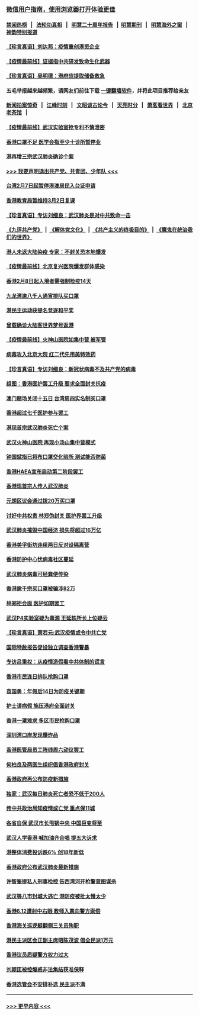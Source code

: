 ### [微信用户指南，使用浏览器打开体验更佳](https://github.com/gfw-breaker/banned-news1/blob/master/indexes/wechat-guide.md?t=0)
#### [禁闻热榜](热点新闻.md?t=0)  &nbsp;&nbsp;|&nbsp;&nbsp; [法轮功真相](https://github.com/gfw-breaker/truth/blob/master/README.md?t=0) &nbsp;&nbsp;|&nbsp;&nbsp; [明慧二十周年报告](https://github.com/gfw-breaker/mh-reports/blob/master/README.md?t=0) &nbsp;&nbsp;|&nbsp;&nbsp;[明慧期刊](https://github.com/gfw-breaker/mh-qikan) &nbsp;&nbsp;|&nbsp;&nbsp; [明慧海外之窗](https://github.com/gfw-breaker/mh-news/blob/master/README.md?t=0) &nbsp;&nbsp;|&nbsp;&nbsp; [神韵特别报道](https://github.com/gfw-breaker/mh-news/blob/master/shenyun.md?t=0)
#### [【珍言真语】刘达邦：疫情重创港资企业](../pages/nsc415/n11854274.md?t=02090811) 
#### [【疫情最前线】证据指中共研发致命生化武器](../pages/nsc415/n11853087.md?t=02090811) 
#### [【珍言真语】吴明德：港府应提取储备救急](../pages/nsc415/n11852734.md?t=02090811) 
#### 五毛举报越来越频繁，请网友们前往下载 [一键翻墙软件](https://github.com/gfw-breaker/ssr-accounts)，并将此项目推荐给亲友
#### [新闻拍案惊奇](https://github.com/gfw-breaker/banned-news1/blob/master/pages/link4.md) &nbsp;&nbsp;|&nbsp;&nbsp; [江峰时刻](https://github.com/gfw-breaker/banned-news1/blob/master/pages/link4.md) &nbsp;&nbsp;|&nbsp;&nbsp; [文昭谈古论今](https://github.com/gfw-breaker/banned-news1/blob/master/pages/link4.md) &nbsp;&nbsp;|&nbsp;&nbsp; [天亮时分](https://github.com/gfw-breaker/banned-news1/blob/master/pages/link4.md) &nbsp;&nbsp;|&nbsp;&nbsp; [萧茗看世界](https://github.com/gfw-breaker/banned-news1/blob/master/pages/link4.md) &nbsp;&nbsp;|&nbsp;&nbsp; [北京老茶馆](https://github.com/gfw-breaker/banned-news1/blob/master/pages/link4.md) &nbsp;&nbsp;|&nbsp;&nbsp; 
#### [【疫情最前线】武汉实验室抢专利不慎泄密](../pages/nsc415/n11850310.md?t=02090811) 
#### [香港口罩不足 医学会指至少十诊所暂停业](../pages/nsc415/n11850301.md?t=02090811) 
#### [港再增三宗武汉肺炎确诊个案](../pages/nsc415/n11850328.md?t=02090811) 
#### [>>> 我要声明退出共产党、共青团、少年队 <<<](https://github.com/begood0513/goodnews/blob/master/quit/letter.md) 
#### [台湾2月7日起暂停港澳居民入台证申请](../pages/nsc415/n11850304.md?t=02090811) 
#### [香港教育局暂维持3月2日复课](../pages/nsc415/n11850260.md?t=02090811) 
#### [【珍言真语】专访刘细良：武汉肺炎是对中共致命一击](../pages/nsc415/n11849934.md?t=02090811) 
#### [《九评共产党》](https://github.com/begood0513/9ping.md/blob/master/README.md) &nbsp;|&nbsp; [《解体党文化》](../../../../jtdwh.md/blob/master/README.md)  &nbsp;|&nbsp; [《共产主义的终极目的》](../../../../gczydzjmd.md/blob/master/README.md) &nbsp;|&nbsp; [《魔鬼在统治我们的世界》](../../../../mgztzwmdsj.md/blob/master/README.md) 
#### [港人未返大陆染疫 专家：不封关恐本地爆发](../pages/nsc415/n11848021.md?t=02090811) 
#### [【疫情最前线】北京复兴医院爆发群体感染](../pages/nsc415/n11847626.md?t=02090811) 
#### [香港2月8日起入境者需强制检疫14天](../pages/nsc415/n11847658.md?t=02090811) 
#### [九龙湾逾八千人通宵排队买口罩](../pages/nsc415/n11847647.md?t=02090811) 
#### [港民主运动获提名竞逐和平奖](../pages/nsc415/n11847633.md?t=02090811) 
#### [曾载确诊大陆客世界梦号返港](../pages/nsc415/n11847608.md?t=02090811) 
#### [【疫情最前线】火神山医院如集中营 被军管](../pages/nsc415/n11847524.md?t=02090811) 
#### [病毒攻入北京大院 红二代先用美特效药](../pages/nsc415/n11847427.md?t=02090811) 
#### [【珍言真语】专访刘细良：新冠状病毒不及共产党的病毒](../pages/nsc415/n11847164.md?t=02090811) 
#### [组图：香港医护罢工升级 要求全面封关抗疫](../pages/nsc415/n11844107.md?t=02090811) 
#### [澳门赌场关闭十五日 台湾周四实名制买口罩](../pages/nsc415/n11845083.md?t=02090811) 
#### [香港超过七千医护参与罢工](../pages/nsc415/n11845051.md?t=02090811) 
#### [港现首宗武汉肺炎死亡个案](../pages/nsc415/n11844998.md?t=02090811) 
#### [武汉火神山医院 再现小汤山集中营模式](../pages/nsc415/n11844763.md?t=02090811) 
#### [钟国斌指已将布口罩交化验所 测试能否防菌](../pages/nsc415/n11842783.md?t=02090811) 
#### [香港HAEA宣布启动第二阶段罢工](../pages/nsc415/n11842723.md?t=02090811) 
#### [香港现首宗人传人武汉肺炎](../pages/nsc415/n11842766.md?t=02090811) 
#### [元朗区议会通过拨20万买口罩](../pages/nsc415/n11842754.md?t=02090811) 
#### [讨好中共权贵 林郑伪封关 医护界罢工升级](../pages/nsc415/n11842359.md?t=02090811) 
#### [武汉肺炎摧毁中国经济 损失将超过16万亿](../pages/nsc415/n11839723.md?t=02090811) 
#### [香港美孚街坊连续两日反对设隔离营](../pages/nsc415/n11839962.md?t=02090811) 
#### [香港防护中心忧病毒社区蔓延](../pages/nsc415/n11839933.md?t=02090811) 
#### [武汉肺炎病毒可经粪便传染](../pages/nsc415/n11839939.md?t=02090811) 
#### [香港逾千宗买口罩被骗涉82万](../pages/nsc415/n11839914.md?t=02090811) 
#### [林郑拒会面 医护如期罢工](../pages/nsc415/n11839892.md?t=02090811) 
#### [武汉P4实验室疑为毒源 王延轶所长上位疑云](../pages/nsc415/n11835543.md?t=02090811) 
#### [【珍言真语】萧若元:武汉疫情或令中共亡党](../pages/nsc415/n11829394.md?t=02090811) 
#### [国际特赦报告促设独立调查香港警暴](../pages/nsc415/n11833845.md?t=02090811) 
#### [专访吕秉权：从疫情造假看中共体制的谎言](../pages/nsc415/n11833813.md?t=02090811) 
#### [香港市民连日排队抢购口罩](../pages/nsc415/n11833794.md?t=02090811) 
#### [袁国勇：年假后14日为防疫关键期](../pages/nsc415/n11831088.md?t=02090811) 
#### [护士请病假 施压港府全面封关](../pages/nsc415/n11831030.md?t=02090811) 
#### [香港一罩难求 多区市民抢购口罩](../pages/nsc415/n11831002.md?t=02090811) 
#### [深圳湾口岸发现爆炸品](../pages/nsc415/n11828802.md?t=02090811) 
#### [香港医管局员工阵线周六动议罢工](../pages/nsc415/n11828762.md?t=02090811) 
#### [何柏良及两医生组织倡香港政府封关](../pages/nsc415/n11828749.md?t=02090811) 
#### [香港政府再公布防疫新措施](../pages/nsc415/n11828716.md?t=02090811) 
#### [独家：武汉每日肺炎死亡者恐不低于200人](../pages/nsc415/n11828240.md?t=02090811) 
#### [传中共政治局知疫情或亡党 重点保11城](../pages/nsc415/n11828145.md?t=02090811) 
#### [各省自保 武汉市长甩锅中央 中国巨变将至](../pages/nsc415/n11828021.md?t=02090811) 
#### [武汉人学香港 喊加油齐合唱 提五大诉求](../pages/nsc415/n11827046.md?t=02090811) 
#### [港整体消费投诉跌6% 创18年新低](../pages/nsc415/n11817280.md?t=02090811) 
#### [香港政府公布武汉肺炎最新措施](../pages/nsc415/n11817152.md?t=02090811) 
#### [许智峯提私人刑事检控 告西湾河开枪警意图谋杀](../pages/nsc415/n11817132.md?t=02090811) 
#### [武汉等八市封城大逃亡 港防疫被批太慢太少](../pages/nsc415/n11817058.md?t=02090811) 
#### [香港6.12遭射中右眼 教师入禀向警方索偿](../pages/nsc415/n11814678.md?t=02090811) 
#### [香港海关巡逻艇翻侧三关员殉职](../pages/nsc415/n11814604.md?t=02090811) 
#### [港民主派区会正副主席晤陈茂波 倡全民派1万元](../pages/nsc415/n11814582.md?t=02090811) 
#### [香港议员质疑警方权力过大](../pages/nsc415/n11814560.md?t=02090811) 
#### [刘颕匡被控煽惑非法集结获准保释](../pages/nsc415/n11811727.md?t=02090811) 
#### [香港选管会不安排补选 民主派不满](../pages/nsc415/n11811691.md?t=02090811) 

----
#### [ >>> 更早内容 <<< ](../indexes/nsc415-earlier.md)
